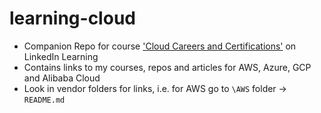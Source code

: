 # learning-cloud

- Companion Repo for course ['Cloud Careers and Certifications'](https://www.linkedin.com/learning/cloud-computing-careers-and-certifications-first-steps) on LinkedIn Learning
- Contains links to my courses, repos and articles for AWS, Azure, GCP and Alibaba Cloud
- Look in vendor folders for links, i.e. for AWS go to `\AWS` folder -> `README.md`
